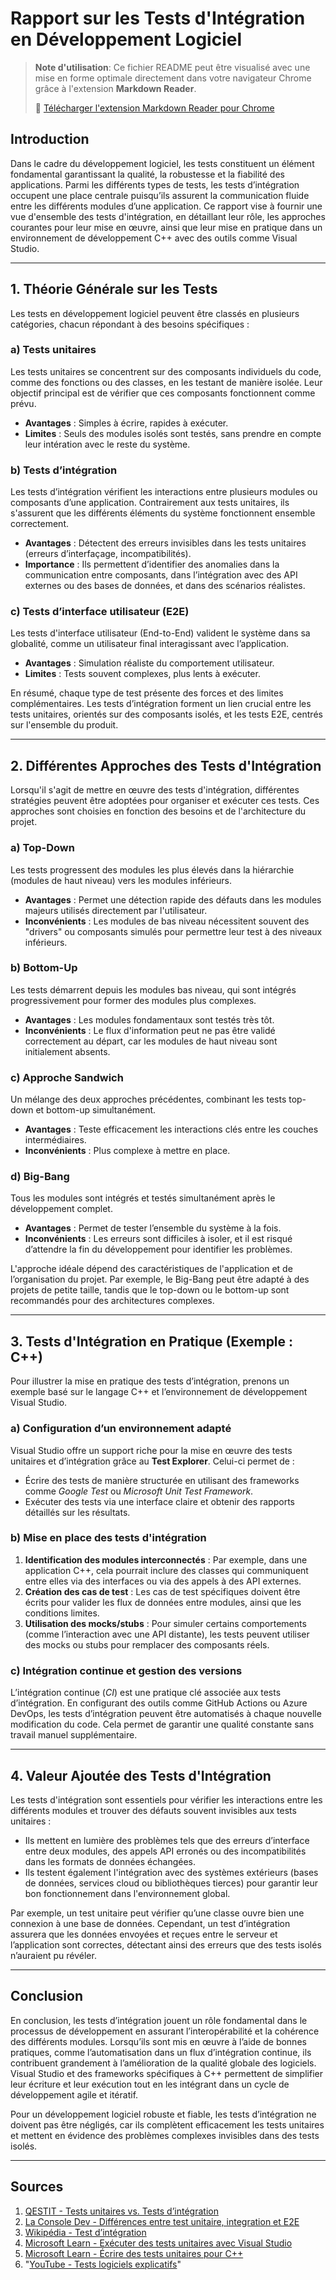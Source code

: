 # Rapport sur les Tests d'Intégration en Développement Logiciel  

> **Note d'utilisation**: Ce fichier README peut être visualisé avec une mise en forme optimale directement dans votre navigateur Chrome grâce à l'extension **Markdown Reader**. 
>
> 📌 [Télécharger l'extension Markdown Reader pour Chrome](https://chromewebstore.google.com/detail/markdown-reader/medapdbncneneejhbgcjceippjlfkmkg)

## Introduction  
Dans le cadre du développement logiciel, les tests constituent un élément fondamental garantissant la qualité, la robustesse et la fiabilité des applications. Parmi les différents types de tests, les tests d’intégration occupent une place centrale puisqu’ils assurent la communication fluide entre les différents modules d’une application. Ce rapport vise à fournir une vue d'ensemble des tests d'intégration, en détaillant leur rôle, les approches courantes pour leur mise en œuvre, ainsi que leur mise en pratique dans un environnement de développement C++ avec des outils comme Visual Studio.  

---

## 1. Théorie Générale sur les Tests  

Les tests en développement logiciel peuvent être classés en plusieurs catégories, chacun répondant à des besoins spécifiques :  

### a) **Tests unitaires**  
Les tests unitaires se concentrent sur des composants individuels du code, comme des fonctions ou des classes, en les testant de manière isolée. Leur objectif principal est de vérifier que ces composants fonctionnent comme prévu.  

- **Avantages** : Simples à écrire, rapides à exécuter.  
- **Limites** : Seuls des modules isolés sont testés, sans prendre en compte leur intération avec le reste du système.  

### b) **Tests d’intégration**  
Les tests d’intégration vérifient les interactions entre plusieurs modules ou composants d’une application. Contrairement aux tests unitaires, ils s'assurent que les différents éléments du système fonctionnent ensemble correctement.  

- **Avantages** : Détectent des erreurs invisibles dans les tests unitaires (erreurs d’interfaçage, incompatibilités).  
- **Importance** : Ils permettent d’identifier des anomalies dans la communication entre composants, dans l’intégration avec des API externes ou des bases de données, et dans des scénarios réalistes.  

### c) **Tests d’interface utilisateur (E2E)**  
Les tests d'interface utilisateur (End-to-End) valident le système dans sa globalité, comme un utilisateur final interagissant avec l’application.  

- **Avantages** : Simulation réaliste du comportement utilisateur.  
- **Limites** : Tests souvent complexes, plus lents à exécuter.  

En résumé, chaque type de test présente des forces et des limites complémentaires. Les tests d’intégration forment un lien crucial entre les tests unitaires, orientés sur des composants isolés, et les tests E2E, centrés sur l'ensemble du produit.  

---

## 2. Différentes Approches des Tests d'Intégration  

Lorsqu'il s'agit de mettre en œuvre des tests d'intégration, différentes stratégies peuvent être adoptées pour organiser et exécuter ces tests. Ces approches sont choisies en fonction des besoins et de l'architecture du projet.  

### a) **Top-Down**  
Les tests progressent des modules les plus élevés dans la hiérarchie (modules de haut niveau) vers les modules inférieurs.  

- **Avantages** : Permet une détection rapide des défauts dans les modules majeurs utilisés directement par l'utilisateur.  
- **Inconvénients** : Les modules de bas niveau nécessitent souvent des "drivers" ou composants simulés pour permettre leur test à des niveaux inférieurs.  

### b) **Bottom-Up**  
Les tests démarrent depuis les modules bas niveau, qui sont intégrés progressivement pour former des modules plus complexes.  

- **Avantages** : Les modules fondamentaux sont testés très tôt.  
- **Inconvénients** : Le flux d'information peut ne pas être validé correctement au départ, car les modules de haut niveau sont initialement absents.  

### c) **Approche Sandwich**  
Un mélange des deux approches précédentes, combinant les tests top-down et bottom-up simultanément.  

- **Avantages** : Teste efficacement les interactions clés entre les couches intermédiaires.  
- **Inconvénients** : Plus complexe à mettre en place.  

### d) **Big-Bang**  
Tous les modules sont intégrés et testés simultanément après le développement complet.  

- **Avantages** : Permet de tester l’ensemble du système à la fois.  
- **Inconvénients** : Les erreurs sont difficiles à isoler, et il est risqué d’attendre la fin du développement pour identifier les problèmes.  

L'approche idéale dépend des caractéristiques de l'application et de l’organisation du projet. Par exemple, le Big-Bang peut être adapté à des projets de petite taille, tandis que le top-down ou le bottom-up sont recommandés pour des architectures complexes.  

---

## 3. Tests d'Intégration en Pratique (Exemple : C++)  

Pour illustrer la mise en pratique des tests d’intégration, prenons un exemple basé sur le langage C++ et l’environnement de développement Visual Studio.  

### a) **Configuration d’un environnement adapté**  
Visual Studio offre un support riche pour la mise en œuvre des tests unitaires et d’intégration grâce au **Test Explorer**. Celui-ci permet de :  
- Écrire des tests de manière structurée en utilisant des frameworks comme *Google Test* ou *Microsoft Unit Test Framework*.  
- Exécuter des tests via une interface claire et obtenir des rapports détaillés sur les résultats.  

### b) **Mise en place des tests d'intégration**  
1. **Identification des modules interconnectés** : Par exemple, dans une application C++, cela pourrait inclure des classes qui communiquent entre elles via des interfaces ou via des appels à des API externes.  
2. **Création des cas de test** : Les cas de test spécifiques doivent être écrits pour valider les flux de données entre modules, ainsi que les conditions limites.  
3. **Utilisation des mocks/stubs** : Pour simuler certains comportements (comme l’interaction avec une API distante), les tests peuvent utiliser des mocks ou stubs pour remplacer des composants réels.  

### c) **Intégration continue et gestion des versions**  
L’intégration continue (*CI*) est une pratique clé associée aux tests d’intégration. En configurant des outils comme GitHub Actions ou Azure DevOps, les tests d’intégration peuvent être automatisés à chaque nouvelle modification du code. Cela permet de garantir une qualité constante sans travail manuel supplémentaire.  

---

## 4. Valeur Ajoutée des Tests d'Intégration  

Les tests d'intégration sont essentiels pour vérifier les interactions entre les différents modules et trouver des défauts souvent invisibles aux tests unitaires :  
- Ils mettent en lumière des problèmes tels que des erreurs d’interface entre deux modules, des appels API erronés ou des incompatibilités dans les formats de données échangées.  
- Ils testent également l'intégration avec des systèmes extérieurs (bases de données, services cloud ou bibliothèques tierces) pour garantir leur bon fonctionnement dans l'environnement global.  

Par exemple, un test unitaire peut vérifier qu’une classe ouvre bien une connexion à une base de données. Cependant, un test d’intégration assurera que les données envoyées et reçues entre le serveur et l’application sont correctes, détectant ainsi des erreurs que des tests isolés n’auraient pu révéler.  

---

## Conclusion  

En conclusion, les tests d’intégration jouent un rôle fondamental dans le processus de développement en assurant l’interopérabilité et la cohérence des différents modules. Lorsqu’ils sont mis en œuvre à l’aide de bonnes pratiques, comme l’automatisation dans un flux d’intégration continue, ils contribuent grandement à l’amélioration de la qualité globale des logiciels. Visual Studio et des frameworks spécifiques à C++ permettent de simplifier leur écriture et leur exécution tout en les intégrant dans un cycle de développement agile et itératif.  

Pour un développement logiciel robuste et fiable, les tests d’intégration ne doivent pas être négligés, car ils complètent efficacement les tests unitaires et mettent en évidence des problèmes complexes invisibles dans des tests isolés.  

---

## Sources  

1. [QESTIT - Tests unitaires vs. Tests d’intégration](https://qestit.com/fr/blog/tests-unitaires-tests-integration)  
2. [La Console Dev - Différences entre test unitaire, integration et E2E](https://laconsole.dev/blog/differences-test-unitaire-integration-e2e#rôle-2)  
3. [Wikipédia - Test d’intégration](https://fr.wikipedia.org/wiki/Test_d'intégration)  
4. [Microsoft Learn - Exécuter des tests unitaires avec Visual Studio](https://learn.microsoft.com/fr-fr/visualstudio/test/run-unit-tests-with-test-explorer?view=vs-2022)  
5. [Microsoft Learn - Écrire des tests unitaires pour C++](https://learn.microsoft.com/fr-fr/visualstudio/test/writing-unit-tests-for-c-cpp?view=vs-2022)  
6. "[YouTube - Tests logiciels explicatifs](https://www.youtube.com/watch?v=7_H4qzhWbnQ)"  